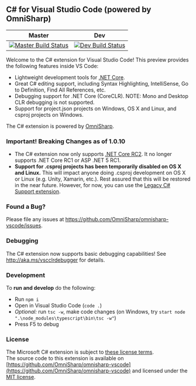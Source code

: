 ## C# for Visual Studio Code (powered by OmniSharp)

|Master|Dev|
|:--:|:--:|
|[![Master Build Status](https://travis-ci.org/OmniSharp/omnisharp-vscode.svg?branch=master)](https://travis-ci.org/OmniSharp/omnisharp-vscode)|[![Dev Build Status](https://travis-ci.org/OmniSharp/omnisharp-vscode.svg?branch=dev)](https://travis-ci.org/OmniSharp/omnisharp-vscode)|

Welcome to the C# extension for Visual Studio Code! This preview provides the following features inside VS Code:

* Lightweight development tools for [.NET Core](https://dotnet.github.io).
* Great C# editing support, including Syntax Highlighting, IntelliSense, Go to Definition, Find All References, etc.
* Debugging support for .NET Core (CoreCLR). NOTE: Mono and Desktop CLR debugging is not supported.
* Support for project.json projects on Windows, OS X and Linux, and csproj projects on Windows.

The C# extension is powered by [OmniSharp](https://github.com/OmniSharp/omnisharp-roslyn).

### **Important!** Breaking Changes as of 1.0.10

* The C# extension now only supports [.NET Core RC2](https://blogs.msdn.microsoft.com/dotnet/2016/05/16/announcing-net-core-rc2/). It no longer supports .NET Core RC1 or ASP .NET 5 RC1.
* **Support for .csproj projects has been temporarily disabled on OS X and Linux.** This will impact anyone doing .csproj development on OS X or Linux (e.g. Unity, Xamarin, etc.). Rest assured that this will be restored in the near future. However, for now, you can use the [Legacy C# Support extension](https://marketplace.visualstudio.com/items?itemName=ms-vscode.omnisharp).

### Found a Bug?
Please file any issues at https://github.com/OmniSharp/omnisharp-vscode/issues.

### Debugging
The C# extension now supports basic debugging capabilities! See http://aka.ms/vscclrdebugger for details.

### Development
To **run and develop** do the following:

* Run `npm i`
* Open in Visual Studio Code (`code .`)
* *Optional:* run `tsc -w`, make code changes (on Windows, try `start node ".\node_modules\typescript\bin\tsc -w"`)
* Press F5 to debug

### License
The Microsoft C# extension is subject to [these license terms](RuntimeLicenses/license.txt).  
The source code to this extension is available on [https://github.com/OmniSharp/omnisharp-vscode](https://github.com/OmniSharp/omnisharp-vscode) and licensed under the [MIT license](LICENSE.txt).  
